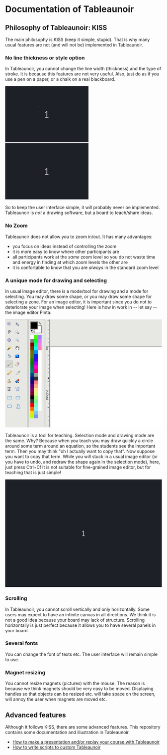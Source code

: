 # Documentation of Tableaunoir


## Philosophy of Tableaunoir: KISS

The main philosophy is KISS (keep it simple, stupid). That is why many usual features are not (and will not be) implemented in Tableaunoir. 

### No line thickness or style option

In Tableaunoir, you cannot change the line width (thickness) and the type of stroke. It is because this features are not very useful. Also, just do as if you use a pen on a paper, or a chalk on a real blackboard. 

![Thick rectangle](img/thickrectangle.gif)
![Dashed rectangle](img/dashedrectangle.gif)
  
So to keep the user interface simple, it will probably never be implemented. Tableaunoir is *not* a drawing software, but a board to teach/share ideas.


### No Zoom

Tableaunoir does not allow you to zoom in/out. It has many advantages:
- you focus on ideas instead of controlling the zoom
- it is more easy to know where other participants are
- all participants work at the *same* zoom level so you do not waste time and energy in finding at which zoom levels the other are
- it is confortable to know that you are *always* in the standard zoom level


### A unique mode for drawing and selecting

In usual image editor, there is a mode/tool for drawing and a mode for selecting. You may draw some shape, or you may draw some shape for selecting a zone. For an image editor, it is important since you do not to deteriorate your image when selecting! Here is how in work in -- let say -- the image editor Pinta:

![Pinta](img/pinta_draw+select.gif)

Tableaunoir is a tool for teaching. Selection mode and drawing mode are the same. Why? Because when you teach you may draw quickly a circle around some term around an equation, so the students see the important term. Then you may think "oh I actually want to copy that". Now suppose you want to copy that term. While you will stuck in a usual image editor (or you have to undo, and redraw the shape again in the selection mode), here, just press Ctrl+C! It is not suitable for fine-grained image editor, but for teaching that is just simple!

![Tableaunoir](img/tableaunoir_draw+select.gif)

### Scrolling

In Tableaunoir, you cannot scroll vertically and only horizontally. Some users may expect to have an infinite canvas in all directions. We think it is not a good idea because your board may lack of structure. Scrolling horizontally is just perfect because it allows you to have several panels in your board.

### Several fonts

You can change the font of texts etc. The user interface will remain simple to use.

### Magnet resizing

You cannot resize magnets (pictures) with the mouse. The reason is because we think magnets should be very easy to be moved. Displaying handles so that objects can be resized etc. will take space on the screen, will annoy the user when magnets are moved etc.


## Advanced features

Although it follows KISS, there are some advanced features. This repository contains some documentation and illustration in Tableaunoir.
- [How to make a presentation and/or replay your course with Tableaunoir](replay.md)
- [How to write scripts to custom Tableaunoir](scripts.md)

